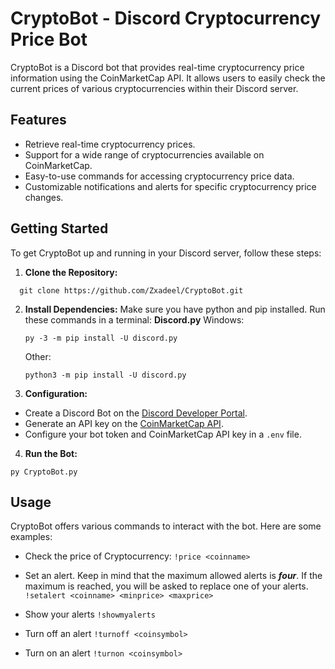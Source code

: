 # CryptoBot - Discord Cryptocurrency Price Bot

CryptoBot is a Discord bot that provides real-time cryptocurrency price information using the CoinMarketCap API. It allows users to easily check the current prices of various cryptocurrencies within their Discord server.

## Features

- Retrieve real-time cryptocurrency prices.
- Support for a wide range of cryptocurrencies available on CoinMarketCap.
- Easy-to-use commands for accessing cryptocurrency price data.
- Customizable notifications and alerts for specific cryptocurrency price changes.

## Getting Started

To get CryptoBot up and running in your Discord server, follow these steps:

1. **Clone the Repository:**
```
  git clone https://github.com/Zxadeel/CryptoBot.git
```
2. **Install Dependencies:**
  Make sure you have python and pip installed. Run these commands in a terminal:
   **Discord.py**
    Windows:
   ```
   py -3 -m pip install -U discord.py
   ```
    Other:
   ```
   python3 -m pip install -U discord.py
    ```
3. **Configuration:**
- Create a Discord Bot on the [Discord Developer Portal](https://discord.com/developers/applications).
- Generate an API key on the [CoinMarketCap API](https://coinmarketcap.com/api/documentation/v1/).
- Configure your bot token and CoinMarketCap API key in a `.env` file.

4. **Run the Bot:**
```
py CryptoBot.py
```

## Usage

CryptoBot offers various commands to interact with the bot. Here are some examples:

- Check the price of Cryptocurrency:
```!price <coinname>```

- Set an alert. Keep in mind that the maximum allowed alerts is ***four***. If the maximum is reached, you will be asked to replace one of your alerts. ```!setalert <coinname> <minprice> <maxprice>```

- Show your alerts
```!showmyalerts ```

- Turn off an alert
```!turnoff <coinsymbol> ```

- Turn on an alert
```!turnon <coinsymbol>```




